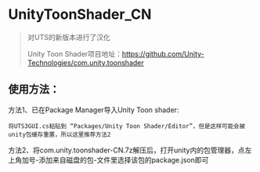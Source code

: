 # UnityToonShader_CN
> 对UTS的新版本进行了汉化
> 
> Unity Toon Shader项目地址：https://github.com/Unity-Technologies/com.unity.toonshader

## 使用方法：
方法1、已在Package Manager导入Unity Toon shader:

    将UTS3GUI.cs粘贴到 “Packages/Unity Toon Shader/Editor”，但是这样可能会被unity包缓存重置，所以这里推荐方法2

方法2、将com.unity.toonshader-CN.7z解压后，打开unity内的包管理器，点左上角加号-添加来自磁盘的包-文件里选择该包的package.json即可

